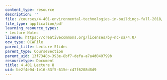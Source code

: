 ```yaml
---
content_type: resource
description: ''
file: /courses/4-401-environmental-technologies-in-buildings-fall-2018/be2f4e041e1683f5615ec47f6208d8d9_MIT4_401F18_lec8.pdf
file_type: application/pdf
learning_resource_types:
- Lecture Notes
license: https://creativecommons.org/licenses/by-nc-sa/4.0/
ocw_type: OCWFile
parent_title: Lecture Slides
parent_type: CourseSection
parent_uid: 13f7348b-393e-8bf7-defa-a7a4d040799b
resourcetype: Document
title: 4.401 Lecture 8
uid: be2f4e04-1e16-83f5-615e-c47f6208d8d9
---
```

